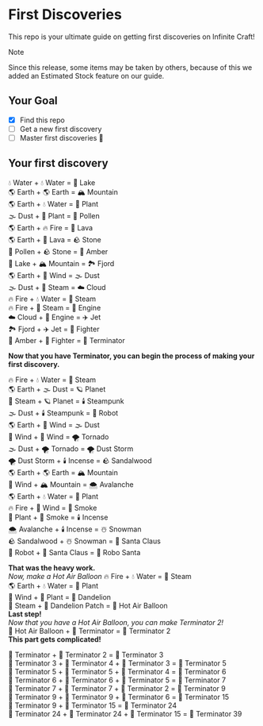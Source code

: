 # First Discoveries
This repo is your ultimate guide on getting first discoveries on Infinite Craft!
> [!NOTE]
> Since this release, some items may be taken by others, because of this we added an Estimated Stock feature on our guide. 
## Your Goal
- [x] Find this repo
- [ ] Get a new first discovery
- [ ] Master first discoveries 🥷
## Your first discovery
💧 Water + 💧 Water = 🌊 Lake<br>
🌎 Earth + 🌎 Earth = 🏔️ Mountain<br>
🌎 Earth + 💧 Water = 🌱 Plant<br>
🌫️ Dust + 🌱 Plant = 🌱 Pollen<br>
🌎 Earth + 🔥 Fire = 🌋 Lava<br>
🌎 Earth + 🌋 Lava = 🪨 Stone<br>
🌱 Pollen + 🪨 Stone = 🌾 Amber<br>
🌊 Lake + 🏔️ Mountain = 🏞️ Fjord<br>
🌎 Earth + 💨 Wind = 🌫️ Dust<br>
🌫️ Dust + 💨 Steam = ☁️ Cloud<br>
🔥 Fire + 💧 Water = 💨 Steam<br>
🔥 Fire + 💨 Steam = 🚗 Engine<br>
☁️ Cloud + 🚗 Engine = ✈️ Jet<br>
🏞️ Fjord + ✈️ Jet = 🥊 Fighter<br>
🌾 Amber + 🥊 Fighter = 🤖 Terminator<br>

**Now that you have Terminator, you can begin the process of making your first discovery.**

🔥 Fire + 💧 Water = 💨 Steam<br>
🌎 Earth + 🌫️ Dust = 🪐 Planet<br>
💨 Steam + 🪐 Planet = 🕯️ Steampunk<br>
🌫️ Dust + 🕯️ Steampunk = 🤖 Robot<br>
🌎 Earth + 💨 Wind = 🌫️ Dust<br>
💨 Wind + 💨 Wind = 🌪️ Tornado<br>
🌫️ Dust + 🌪️ Tornado = 🌪️ Dust Storm<br>
🌪️ Dust Storm + 🕯️ Incense = 🪨 Sandalwood<br>
🌎 Earth + 🌎 Earth = 🏔️ Mountain<br>
💨 Wind + 🏔️ Mountain = 🌨️ Avalanche<br>
🌎 Earth + 💧 Water = 🌱 Plant<br>
🔥 Fire + 💨 Wind = 💨 Smoke<br>
🌱 Plant + 💨 Smoke = 🕯️ Incense<br>
🌨️ Avalanche + 🕯️ Incense = ☃️ Snowman<br>
🪨 Sandalwood + ☃️ Snowman = 🎅 Santa Claus<br>
🤖 Robot + 🎅 Santa Claus = 🤖 Robo Santa<br>

**That was the heavy work.** <br>
_Now, make a Hot Air Balloon_
🔥 Fire	+ 💧 Water	= 💨 Steam<br>
🌎 Earth	+ 💧 Water	= 🌱 Plant<br>
💨 Wind	+ 🌱 Plant	= 🌼 Dandelion<br>
💨 Steam	+ 🌼 Dandelion Patch	= 🎈 Hot Air Balloon<br>
**Last step!** <br>
_Now that you have a Hot Air Balloon, you can make Terminator 2!_ <br>
🎈 Hot Air Balloon + 🤖 Terminator = 🤖 Terminator 2<br>
**This part gets complicated!** <br>

🤖 Terminator + 🤖 Terminator 2 = 🤖 Terminator 3 <br>
🤖 Terminator 3 + 🤖 Terminator 4 + 🤖 Terminator 3 = 🤖 Terminator 5 <br>
🤖 Terminator 5 + 🤖 Terminator 5 + 🤖 Terminator 4 = 🤖 Terminator 6 <br>
🤖 Terminator 6 + 🤖 Terminator 6 + 🤖 Terminator 5 = 🤖 Terminator 7 <br>
🤖 Terminator 7 + 🤖 Terminator 7 + 🤖 Terminator 2 = 🤖 Terminator 9 <br>
🤖 Terminator 9 + 🤖 Terminator 9 + 🤖 Terminator 6 = 🤖 Terminator 15 <br>
🤖 Terminator 9 + 🤖 Terminator 15 = 🤖 Terminator 24 <br>
🤖 Terminator 24 + 🤖 Terminator 24 + 🤖 Terminator 15 = 🤖 Terminator 39
